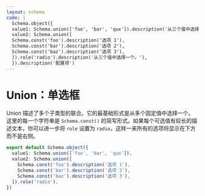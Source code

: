 ```yaml
---
layout: schema
code: |
  Schema.object({
  value1: Schema.union(['foo', 'bar', 'qux']).description('从三个值中选择一个。'),
  value2: Schema.union([
  Schema.const('foo').description('选项 1'),
  Schema.const('bar').description('选项 2'),
  Schema.const('baz').description('选项 3'),
  ]).role('radio').description('从三个值中选择一个。'),
  }).description('配置项')
---
```


# Union：单选框

Union 描述了多个子类型的联合。它的最基础形式是从多个固定值中选择一个。这里的每一个字符串是 `Schema.const()` 的简写形式。如果每个可选值有较长的描述文本，你可以进一步将 `role` 设置为 `radio`，这样一来所有的选项将显示在下方而不是右侧。

```ts
export default Schema.object({
  value1: Schema.union(['foo', 'bar', 'qux']),
  value2: Schema.union([
    Schema.const('foo').description('选项 1'),
    Schema.const('bar').description('选项 2'),
    Schema.const('baz').description('选项 3'),
  ]).role('radio'),
})
```
